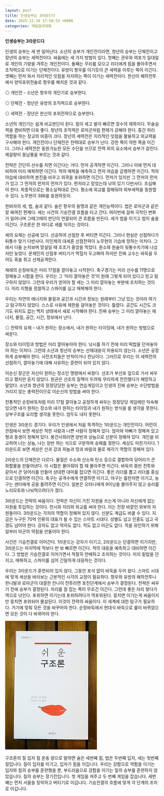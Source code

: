 ```yaml
---
layout: post
title: 인생승부는 3라운드다
date: 2015-12-19 17:58:53 +0900
categories: 깨달음의대화
---
```

 **인생승부는 3라운드다**

  


인생의 승부는 세 번 일어난다. 소년의 승부가 개인전이라면, 청년의 승부는 단체전이고 장년의 승부는 세력전이다. 싸움에는 세 가지 방법이 있다. 첫째는 관우와 여포가 일대일로 개인의 기량을 겨루는 개인전이다. 둘째는 무리를 모으고 리더에게 힘을 몰아주면서 조직력으로 이기는 단체전이다. 유방이 항우를 이기듯이 큰 세력을 이루는 쪽이 이긴다. 셋째는 먼저 와서 지리적인 잇점을 차지하는 쪽이 이기는 세력전이다. 한신이 해하전투에서 양익포위전술로 항우를 해치운 것과 같다. 

  


◎ 개인전 - 소년은 항우의 개인기로 승부한다.

◎ 단체전 - 청년은 유방의 조직력으로 승부한다.

◎ 세력전 - 장년은 한신의 포위전략으로 승부한다. 

  


소년의 개인기는 쉽게 비교판단이 된다. 힘이 세고 발이 빠르면 장수의 재목이다. 무술실력을 겸비하면 더욱 좋다. 청년의 조직력은 로마군처럼 편제가 강해야 한다. 중간 허리 역할을 하는 장교의 비중이 크다. 장년의 세력전은 지리적인 잇점을 활용하고 외교력을 구사해야 한다. 개인전이나 단체전은 전력대로 승부가 난다. 강한 쪽이 약한 쪽을 이긴다. 그러나 세력전은 동원가능한 모든 수단을 쓰므로 전력 외의 요소에서 승부가 갈린다. 제갈량이 동남풍을 부르는 것과 같다. 

  


전략은 간단히 선수를 치면 이긴다는 거다. 먼저 공격하면 이긴다. 그러나 이에 먼저 대비하여 미리 매복하면 이긴다. 적의 매복을 예측하고 먼저 야습을 감행하면 이긴다. 적의 야습에 대비하여 본진을 비우고 외곽을 포위하면 이긴다. 먼저가 있지만 그 먼저의 먼저가 있고 그 먼저의 먼저의 먼저가 있다. 먼저라고 믿었는데 낚여 있기 다반사다. 조심해야 한다. 최종적으로는 평소실력대로 간다. 평소에 외교를 잘해둬야 외부세력을 동원할 수 있다. 노무현이 386을 동원하듯이. 

  


한비자의 세, 법, 술과 같다. 술은 항우의 용맹과 같은 개인능력이다. 법은 로마군과 같은 잘 짜여진 편제다. 세는 사건의 기승전결 흐름을 타고 간다. 여러번에 걸쳐 극적인 변화가 일어나며 그때그때의 판단이 연결되어 큰 흐름을 만든다. 세가 법을 이기고 법이 술을 이긴다. 구조론은 한 마디로 세를 익히는 것이다. 

  


세의 요체는 선공에 있다. 선공하여 선점한 후 버티면 이긴다. 그러나 현실은 선점하다가 뒤통수 맞기 다반사다. 이인제의 대세론 선점전략이 노무현의 기습에 망하는 이치다. 그래서 다들 눈치보며 망설일 때 조조가 중앙을 먹었다. 원소와 원술이 뒷통수치기에 나섰지만 늦었다. 문재인의 선점후 버티기가 먹힐지 두고봐야 하지만 진짜 고수는 바둑을 두어도 흑을 쥐고 선제공격한다. 

  


재래의 순장바둑은 미리 17점을 깔아놓고 시작한다. 축구경기는 미리 선수를 11명으로 정해놓고 시합을 한다. 우리는 그 ‘미리 깔아놓은 것’이 원래 그렇게 되어 있다고 믿고 탐구하지 않았다. 그런데 우리가 얻어야 할 세는 그 미리 깔아놓는 부분에 조치하는 것이다. 미리 지형을 정찰하고 스파이를 심고 매복해야 한다. 

  


우리는 자연의 에너지와 물질과 공간과 시간과 정보는 원래부터 그냥 있는 것이라 여기고 탐구하지 않았다. 스스로 사유에 제한을 걸어놓은 것이다. 틀렸다. 공간도 시간도 크기도 위치도 없는 백지 상태에서 새로 시작해야 한다. 진짜 승부는 그 미리 깔아놓는 에너지, 물질, 공간, 시간, 정보에서 난다. 

  


◎ 전략의 요체 – 내가 원하는 장소에서, 내가 원하는 타이밍에, 내가 원하는 방법으로 싸운다. 

  


장소와 타이밍과 방법은 미리 깔아놓아야 한다. 낚시를 하기 전에 미리 떡밥을 던져놓아야 하는 이치다. 그런데 소년과 청년의 승부는 선제대응이 허용되지 않는다. 소년은 공정하게 승부해야 한다. 사전조치들은 반칙이거나 컨닝이다. 그러므로 우리는 이 세력전의 선점하기, 깔아놓기에 대해 사유하는 훈련이 되어 있지 않다. 

  


이순신 장군은 자신이 원하는 장소인 명량에서 싸웠다. 선조가 부산포 앞으로 가서 싸우라고 했지만 듣지 않았다. 원균은 선조의 질책이 두려워 무리하게 전진했다가 패망하고 말았다. 소년과 청년의 정정당당한 승부는 연습게임이고 인생의 진짜 승부는 수단방법을 가리지 않는 총력전이므로 이순신의 방법을 써야 한다. 

  


전통적인 순장바둑처럼 미리 17점 깔아놓고 공정하게 싸우는 정정당당 게임에만 익숙해 있으면 내가 원하는 장소와 내가 원하는 타이밍과 내가 원하는 방식을 쓸 생각을 못한다. 상부구조를 요리할 생각을 못한다. 엄두도 내지 못한다. 

  


인생은 3라운드 경기다. 우리가 인생에서 처음 목격하는 1라운드는 개인전이다. 어린이 관점에서 보면 세상은 착한 사람과 나쁜 사람이 정해져 있다. 엄마와 아빠가 정해져 있고 형과 동생이 정해져 있다. 봉건사회라면 양반과 상놈으로 신분이 정해져 있다. 개인을 비교하여 너는 상놈, 나는 양반 하는 식으로 구분하여 승패를 정한다. 세상도 마찬가지다. 1라운드로 보면 세상은 산과 강과 하늘과 땅과 바람과 물로 제각기 역할이 정해져 있다. 

  


2라운드의 단체전은 다르다. 물질은 수소와 산소와 탄소 등으로 결합하여 덩어리가 큰 화합물을 만들어낸다. 이 시합은 몰아줘야 할 때 몰아주면 이긴다. 바둑의 중반 전투와 같아서 큰 덩어리를 만들어 상대편 대마를 잡으면 이긴다. 좋은 리더를 뽑고 리더를 중심으로 단결하면 이긴다. 축구는 공격수에게 연결하면 이기고, 야구는 홈런치면 이기고, 농구는 센터에게 공을 올려주면 이긴다. 일본은 오타니에게 9이닝을 몰아주지 않고 승리를 노리모토와 나눠먹으려다가 졌다. 

  


3라운드는 전략의 싸움이다. 전략은 자신이 가진 자원을 쓰는게 아니라 자신에게 없는 자원을 투입하는 것이다. 천시와 지리와 외교를 써야 한다. 이는 전장 바깥인 외부의 자원들이다. 3라운드는 각자의 역할이 정해져 있지 않다. 신분도 계급도 바꿀 수 있다. 지금은 누구든 70억 인류의 대표가 될 수 있는 스마트 시대다. 성별도 넘고 인종도 넘고 국경도 넘어야 한다. 강자도 없고 약자도 없다. 적도 없고 아군도 없다. 적을 유인하기 위해 일부러 아군의 약점을 만들어야 한다. 

  


사건은 기승전결로 이어간다. 1라운드는 강자가 이기고, 2라운드는 단결하면 이기지만, 3라운드는 마지막에 적보다 반 보 빠르면 이긴다. 적의 대응을 예측하고 대비하면 이긴다. 그 방법은 기승전결로 이어가면서 적절히 안배하고 조치하는 것이다. 미리 밑밥을 던지고, 매복하고, 스파이를 심어 긴밀하게 대응하는 것이다. 

  


우리는 3라운드가 훈련되어 있지 않다. 그동안 포석 없이 바둑을 두어 왔다. 스마트 시대에 맞게 세상을 바라보는 근본적인 시각의 교정이 필요하다. 항우와 유방의 해하전투나 한니발과 로마군이 대결한 칸나이 전투라면 포진단계에서 승부가 결정된다. 전략은 싸우기 전에 승부가 결정된다. 자리를 잘 잡는 쪽이 무조건 이긴다. 그런데 좋은 자리 찾다가 역으로 낚인다. 포위하면 이기는데 포위하려다가 역포위된다. 뭉치면 이기는게 싸움이지만 뭉치면 포위되어 몰살된다. 이것이 전략의 싸움이다. 이 세계에 대한 탐구가 필요하다. 거기에 맞춰 모든 것을 바꾸어야 한다. 순장바둑에서 현대식 바둑으로 룰이 바뀌었으면 모든 것이 다 바뀌어야 한다. 

  



 
<img src="files/attach/images/198/913/649/DSC01488.JPG" alt="DSC01488.JPG" width="300" height="419" /> 

  


구조론의 질 입자 힘 운동 량으로 말하면 술은 세번째 힘, 법은 두번째 입자, 세는 첫번째 질입니다. 질이 입자를 이기고, 입자가 힘을 이깁니다. 우리는 강함으로 약함을 이기는 입자와 힘의 승부를 훈련했을 뿐, 부드러움으로 강함을 이기는 질의 승부를 훈련하지 않았습니다. 질의 승부는 장기전입니다. 첫 게임을 져주고 두 번째 게임을 잡습니다. 세번째는 먼저 서울을 장악하고 버티기로 이깁니다. 기승전결의 흐름에 맞게 각 단계의 조치로 이깁니다.